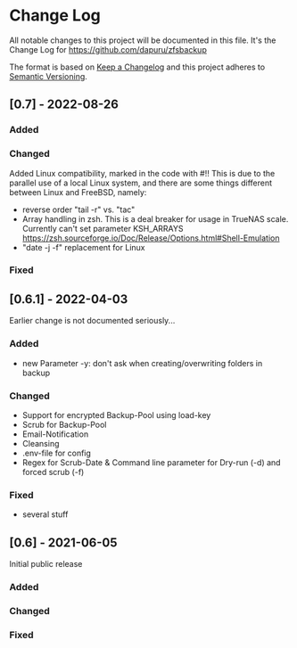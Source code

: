 
# Change Log
All notable changes to this project will be documented in this file.
It's the Change Log for https://github.com/dapuru/zfsbackup

The format is based on [Keep a Changelog](http://keepachangelog.com/)
and this project adheres to [Semantic Versioning](http://semver.org/).
 
## [0.7] - 2022-08-26
 
### Added
 
### Changed

Added Linux compatibility, marked in the code with #!!
This is due to the parallel use of a local Linux system, and there are some things different between Linux and FreeBSD, namely:

- reverse order "tail -r" vs. "tac"
- Array handling in zsh.
  This is a deal breaker for usage in TrueNAS scale. 
  Currently can't set parameter KSH_ARRAYS https://zsh.sourceforge.io/Doc/Release/Options.html#Shell-Emulation
- "date -j -f" replacement for Linux

### Fixed
 
## [0.6.1] - 2022-04-03

Earlier change is not documented seriously...

### Added

- new Parameter -y: don't ask when creating/overwriting folders in backup
 
### Changed
  
- Support for encrypted Backup-Pool using load-key
- Scrub for Backup-Pool
- Email-Notification
- Cleansing
- .env-file for config
- Regex for Scrub-Date & Command line parameter for Dry-run (-d) and forced scrub (-f)
 
### Fixed
 
- several stuff
 
## [0.6] - 2021-06-05
 
Initial public release
 
### Added
   
### Changed
 
### Fixed
 




